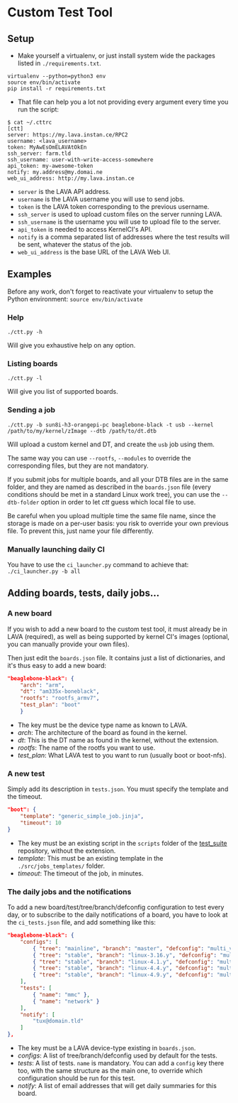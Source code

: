 # Custom Test Tool

## Setup

  * Make yourself a virtualenv, or just install system wide the packages listed
in `./requirements.txt`.

```
virtualenv --python=python3 env
source env/bin/activate
pip install -r requirements.txt
```
  * That file can help you a lot not providing every argument every time you run
the script:

```
$ cat ~/.cttrc
[ctt]
server: https://my.lava.instan.ce/RPC2
username: <lava_username>
token: MyAwEsOmELAVAtOkEn
ssh_server: farm.tld
ssh_username: user-with-write-access-somewhere
api_token: my-awesome-token
notify: my.address@my.domai.ne
web_ui_address: http://my.lava.instan.ce
```

  * `server` is the LAVA API address.
  * `username` is the LAVA username you will use to send jobs.
  * `token` is the LAVA token corresponding to the previous username.
  * `ssh_server` is used to upload custom files on the server running LAVA.
  * `ssh_username` is the username you will use to upload file to the server.
  * `api_token` is needed to access KernelCI's API.
  * `notify` is a comma separated list of addresses where the test results will
be sent, whatever the status of the job.
  * `web_ui_address` is the base URL of the LAVA Web UI.

## Examples

Before any work, don't forget to reactivate your virtualenv to setup the Python
environment: `source env/bin/activate`

### Help

`./ctt.py -h`

Will give you exhaustive help on any option.

### Listing boards

`./ctt.py -l`

Will give you list of supported boards.

### Sending a job

`./ctt.py -b sun8i-h3-orangepi-pc beaglebone-black -t usb --kernel
/path/to/my/kernel/zImage --dtb /path/to/dt.dtb`

Will upload a custom kernel and DT, and create the `usb` job using them.

The same way you can use `--rootfs`, `--modules` to override the corresponding
files, but they are not mandatory.

If you submit jobs for multiple boards, and all your DTB files are in the same
folder, and they are named as described in the `boards.json` file (every
conditions should be met in a standard Linux work tree), you can use the
`--dtb-folder` option in order to let *ctt* guess which local file to use.

Be careful when you upload multiple time the same file name, since the storage
is made on a per-user basis: you risk to override your own previous file.   To
prevent this, just name your file differently.

### Manually launching daily CI

You have to use the `ci_launcher.py` command to achieve that: `./ci_launcher.py
-b all`


## Adding boards, tests, daily jobs...

### A new board

If you wish to add a new board to the custom test tool, it must already be in
LAVA (required), as well as being supported by kernel CI's images (optional, you
can manually provide your own files).

Then just edit the `boards.json` file. It contains just a list of dictionaries,
and it's thus easy to add a new board:

```json
"beaglebone-black": {
    "arch": "arm",
    "dt": "am335x-boneblack",
    "rootfs": "rootfs_armv7",
    "test_plan": "boot"
    }
```

  * The key must be the device type name as known to LAVA.
  * *arch*: The architecture of the board as found in the kernel.
  * *dt*: This is the DT name as found in the kernel, without the extension.
  * *rootfs*: The name of the rootfs you want to use.
  * *test_plan*: What LAVA test to you want to run (usually boot or boot-nfs).

### A new test

Simply add its description in `tests.json`. You must specify the template and
the timeout.

```json
"boot": {
    "template": "generic_simple_job.jinja",
    "timeout": 10
}
```

  * The key must be an existing script in the `scripts` folder of the
[test\_suite](https://github.com/free-electrons/test_suite) repository, without
the extension.
  * *template*: This must be an existing template in the `./src/jobs_templates/`
folder.
  * *timeout*: The timeout of the job, in minutes.

### The daily jobs and the notifications

To add a new board/test/tree/branch/defconfig configuration to test every day,
or to subscribe to the daily notifications of a board, you have to look at the
`ci_tests.json` file, and add something like this:

```json
"beaglebone-black": {
    "configs": [
        { "tree": "mainline", "branch": "master", "defconfig": "multi_v7_defconfig" },
        { "tree": "stable", "branch": "linux-3.16.y", "defconfig": "multi_v7_defconfig" },
        { "tree": "stable", "branch": "linux-4.1.y", "defconfig": "multi_v7_defconfig" },
        { "tree": "stable", "branch": "linux-4.4.y", "defconfig": "multi_v7_defconfig" },
        { "tree": "stable", "branch": "linux-4.9.y", "defconfig": "multi_v7_defconfig" }
    ],
    "tests": [
        { "name": "mmc" },
        { "name": "network" }
    ],
    "notify": [
        "tux@domain.tld"
    ]
},

```

  * The key must be a LAVA device-type existing in `boards.json`.
  * *configs*: A list of tree/branch/defconfig used by default for the tests.
  * *tests*: A list of tests. `name` is mandatory. You can add a `config` key
there too, with the same structure as the main one, to override which
configuration should be run for this test.
  * *notify*: A list of email addresses that will get daily summaries for this
board.



